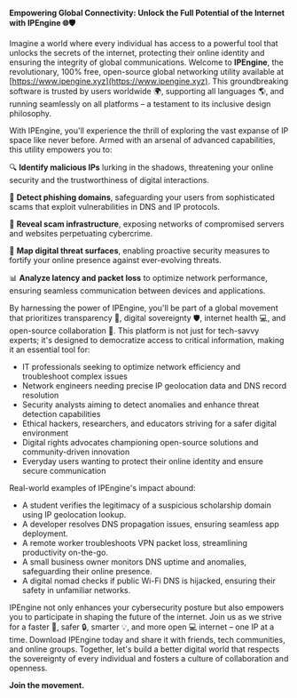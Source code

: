 **Empowering Global Connectivity: Unlock the Full Potential of the Internet with IPEngine 🌐🛡️**

Imagine a world where every individual has access to a powerful tool that unlocks the secrets of the internet, protecting their online identity and ensuring the integrity of global communications. Welcome to **IPEngine**, the revolutionary, 100% free, open-source global networking utility available at [https://www.ipengine.xyz](https://www.ipengine.xyz). This groundbreaking software is trusted by users worldwide 🌍, supporting all languages 🌎, and running seamlessly on all platforms – a testament to its inclusive design philosophy.

With IPEngine, you'll experience the thrill of exploring the vast expanse of IP space like never before. Armed with an arsenal of advanced capabilities, this utility empowers you to:

🔍 **Identify malicious IPs** lurking in the shadows, threatening your online security and the trustworthiness of digital interactions.

📡 **Detect phishing domains**, safeguarding your users from sophisticated scams that exploit vulnerabilities in DNS and IP protocols.

🚀 **Reveal scam infrastructure**, exposing networks of compromised servers and websites perpetuating cybercrime.

🔐 **Map digital threat surfaces**, enabling proactive security measures to fortify your online presence against ever-evolving threats.

📊 **Analyze latency and packet loss** to optimize network performance, ensuring seamless communication between devices and applications.

By harnessing the power of IPEngine, you'll be part of a global movement that prioritizes transparency 🌟, digital sovereignty 🛡️, internet health 💻, and open-source collaboration 🔗. This platform is not just for tech-savvy experts; it's designed to democratize access to critical information, making it an essential tool for:

* IT professionals seeking to optimize network efficiency and troubleshoot complex issues
* Network engineers needing precise IP geolocation data and DNS record resolution
* Security analysts aiming to detect anomalies and enhance threat detection capabilities
* Ethical hackers, researchers, and educators striving for a safer digital environment
* Digital rights advocates championing open-source solutions and community-driven innovation
* Everyday users wanting to protect their online identity and ensure secure communication

Real-world examples of IPEngine's impact abound:

* A student verifies the legitimacy of a suspicious scholarship domain using IP geolocation lookup.
* A developer resolves DNS propagation issues, ensuring seamless app deployment.
* A remote worker troubleshoots VPN packet loss, streamlining productivity on-the-go.
* A small business owner monitors DNS uptime and anomalies, safeguarding their online presence.
* A digital nomad checks if public Wi-Fi DNS is hijacked, ensuring their safety in unfamiliar networks.

IPEngine not only enhances your cybersecurity posture but also empowers you to participate in shaping the future of the internet. Join us as we strive for a faster 🚀, safer 🔒, smarter 💡, and more open 💻 internet – one IP at a time. Download IPEngine today and share it with friends, tech communities, and online groups. Together, let's build a better digital world that respects the sovereignty of every individual and fosters a culture of collaboration and openness.

**Join the movement.**